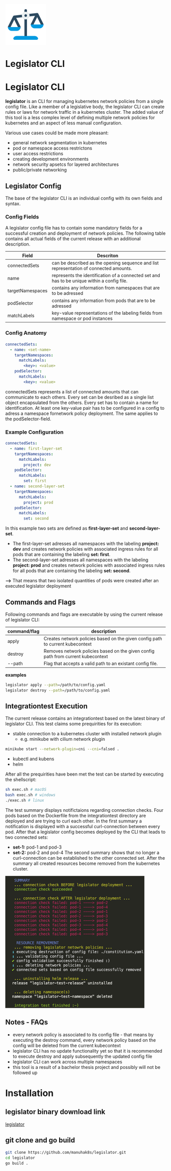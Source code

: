 <p>
  <img src="https://github.com/manuhak8s/legislator/blob/main/readme_res/logo/logo.png" alt="Sublime's custom image"/><h1>Legislator CLI</h1>
</p>

# Legislator CLI

**legislator** is an CLI for managing kubernetes network policies from a single config file. Like a member
of a legislative body, the legislator CLI can create rules or laws for network traffic in a kubernetes cluster.
The added value of this tool is a less complex level of defining multiple network policies for kubernetes and
an aspect of less manual configuration. 

Various use cases could be made more pleasant:
* general network segmentation in kubernetes
* pod or namespace access restrictons 
* user access restrictions
* creating development environments
* network security apsetcs for layered architectures
* public/private networking

## Legislator Config
The base of the legislator CLI is an individual config with its own fields and syntax. 
### Config Fields
A legislator config file has to contain some mandatory fields for a successful creation and deployment of network policies.
The following table contains all actual fields of the current release with an additional description.

Field  | Descriton
------------- | -------------
connectedSets  | can be described as the opening sequence and list representation of connected amounts. 
name  | represents the identification of a connected set and has to be unique within a config file.
targetNamespaces  | contains any information from namespaces that are to be adressed 
podSelector  | contains any information from pods that are to be adressed 
matchLabels  | key-value representations of the labeling fields from namespace or pod instances
### Config Anatomy
```yaml
connectedSets:
  - name: <set-name>
    targetNamespaces:
      matchLabels:
        <key>: <value>
    podSelector:
      matchLabels:
        <key>: <value>
```
connectedSets represents a list of connected amounts that can communicate to each others. Every set can be desribed as a single list object encapsulated from the others. Every set has to contain a name for identification. At least one key-value pair has to be configured in a config to adress a namespace fornetwork policy deployment. The same applies to the podSelector-field.
### Example Configuration
```yaml
connectedSets:
  - name: first-layer-set
    targetNamespaces:
      matchLabels:
        project: dev
    podSelector:
      matchLabels:
        set: first
  - name: second-layer-set
    targetNamespaces:
      matchLabels:
        project: prod
    podSelector:
      matchLabels:
        set: second
```
In this example two sets are defined as **first-layer-set** and **second-layer-set**. 
* The first-layer-set adresses all namespaces with the labeling **project: dev** and creates network policies with associated ingress rules for all pods that are containing the labeling **set: first**.
* The second-layer-set adresses all namespaces with the labeling **project: prod** and creates network policies with associated ingress rules for all pods that are containing the labeling **set: second**.

**-->** That means that two isolated quantities of pods were created after an executed legislator deployment

## Commands and Flags 
Following commands and flags are executable by using the current release of legislator CLI:

command/flag | description
------------- | -------------
apply  | Creates network policies based on the given config path to current kubecontext
destroy  | Removes network policies based on the given config path from current kubecontext
--path  | Flag that accepts a valid path to an existant config file.

**examples**
```bash
legislator apply --path=/path/to/config.yaml
legislator destroy --path=/path/to/config.yaml
```

## Integrationtest Execution
The current release contains an integrationtest based on the latest binary of legislator CLI. This test claims some prequirities for its execution:
* stable connection to a kubernetes cluster with installed network plugin
    * e.g. minikube with cilium network plugin
```bash 
minikube start --network-plugin=cni --cni=falsed .
```
* kubectl and kubens
* helm

After all the prequirities have been met the test can be started by executing the shellscript:
```bash
sh exec.sh # macOS
bash exec.sh # windows
./exec.sh # linux
```

The test summary displays notifictaions regarding connection checks. Four pods based on the Dockerfile from the integrationtest directory are deployed and are trying to curl each other. In the first summary a notification is displayed with a successful curl-connection between every pod. After that a legislator config becomes deployed by the CLI that leads to two connected sets:
* **set-1:** pod-1 and pod-3 
* **set-2:** pod-2 and pod-4
The second summary shows that no longer a curl-connection can be established to the other connected set. After the summary all created resources become removed from the kubernetes cluster.

![alt text](https://github.com/manuhak8s/legislator/blob/main/readme_res/pic/summary_integration_test.png)

## Notes - FAQs
* every network policy is associated to its config file - that means by executing the destroy command, every network policy based on the config will be deleted from the current kubecontext
* legislator CLI has no update functionality yet so that it is recommended to execute destroy and apply subsequently the updated config file
* legislator CLI can work across multiple namespaces
* this tool is a result of a bachelor thesis project and possibly will not be followed up 

# Installation
## legislator binary download link
[legislator](https://github.com/manuhak8s/legislator/blob/main/legislator)
## git clone and go build
```bash
git clone https://github.com/manuhak8s/legislator.git
cd legislator
go build .
```